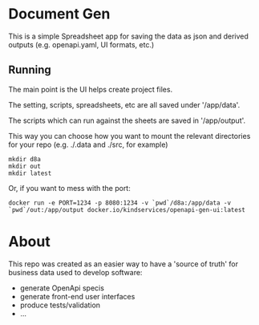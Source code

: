 # Document Gen

This is a simple Spreadsheet app for saving the data as json and derived outputs (e.g. openapi.yaml, UI formats, etc.)

## Running

The main point is the UI helps create project files.

The setting, scripts, spreadsheets, etc are all saved under '/app/data'.

The scripts which can run against the sheets are saved in '/app/output'.

This way you can choose how you want to mount the relevant directories for your repo (e.g. ./.data and ./src, for example)

```
mkdir d8a
mkdir out
mkdir latest
```

Or, if you want to mess with the port:

```
docker run -e PORT=1234 -p 8080:1234 -v `pwd`/d8a:/app/data -v `pwd`/out:/app/output docker.io/kindservices/openapi-gen-ui:latest
```

# About

This repo was created as an easier way to have a 'source of truth' for business data used to develop software:

- generate OpenApi specis
- generate front-end user interfaces
- produce tests/validation
- ...


